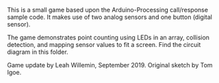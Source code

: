 This is a small game based upon the Arduino-Processing call/response sample code. It makes use of two analog sensors and one button (digital sensor). 

The game demonstrates point counting using LEDs in an array, collision detection, and mapping sensor values to fit a screen. Find the circuit diagram in this folder.

Game update by Leah Willemin, September 2019.
Original sketch by Tom Igoe.
